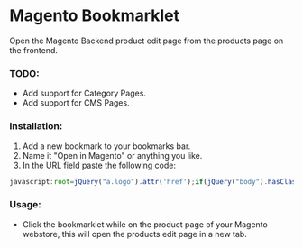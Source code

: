 # Magento Bookmarklet
Open the Magento Backend product edit page from the products page on the frontend.

### TODO:
 - Add support for Category Pages.
 - Add support for CMS Pages.

### Installation:

1. Add a new bookmark to your bookmarks bar.
2. Name it "Open in Magento" or anything you like.
3. In the URL field paste the following code:
```javascript
javascript:root=jQuery("a.logo").attr('href');if(jQuery("body").hasClass("catalog-product-view")){id=jQuery(".no-display input").val();window.open(root+"index.php/admin/catalog_product/edit/id/"+id,"_blank");}else if(jQuery("body").hasClass("catalog-category-view")){alert("Edit Category is not supported yet!");}else{alert("This page is not supported yet!");}
```

### Usage:
 - Click the bookmarklet while on the product page of your Magento webstore, this will open the products edit page in a new tab.
